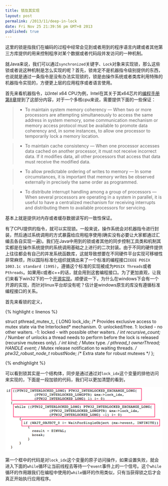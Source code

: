 ```yaml
---
title: 锁及其实现
layout: post
permalink: /2013/11/deep-in-lock
date: Fri Nov 25 21:39:56 pm GMT+8 2013
published: true
---
```


这里的锁是指我们在编码的过程中经常会见到或者用到的程序语言内建或者其他第三方库提供的用来控制程序对某个数据或者代码段并发访问的一种机制。

就Java来说，我们可以通过`synchronized`关键字、`Lock`对象来实现锁，那么这些锁或者说这种机制是怎么实现的呢？首先，锁肯定不是机器指令级别提供的东西，也说就是通过一条指令是没有办法实现锁的，锁是由操作系统或者类库利用特殊的机器指令实现的，方便更上层的应用程序或者语言使用。

首先来看机器指令，以Intel x64 CPU为例，Intel在其关于其x64芯片的[编程手册第8章](http://www.intel.com/content/dam/www/public/us/en/documents/manuals/64-ia-32-architectures-software-developer-vol-3a-part-1-manual.pdf)提到了这部分内容，对于一个多核cpu来说，需要提供下面的一些保证：

> * To maintain system memory coherency — When two or more processors are attempting simultaneously to access the same address in system memory, some communication mechanism or memory access protocol must be available to promote data coherency and, in some instances, to allow one processor to temporarily lock a memory location.

> * To maintain cache consistency — When one processor accesses data cached on another processor, it must not receive incorrect data. If it modifies data, all other processors that access that data must receive the modified data.

> * To allow predictable ordering of writes to memory — In some circumstances, it is important that memory writes be observed externally in precisely the same order as programmed.

> * To distribute interrupt handling among a group of processors — When several processors are operating in a system in parallel, it is useful to have a centralized mechanism for receiving interrupts and distributing them to available processors for servicing.

基本上就是提供对内存或者缓存数据读写的一致性保证。

有了CPU提供的指令，就可以实现锁。一般来说，操作系统会对机器指令进行封装，然后通过系统调用的方式暴露给应用程序使用(确实没有必要让大家都通过汇编去各自实现一遍)。我们在Java中用到的锁或者其他的同步控制工具类和机制其实都是在操作系统提供的系统调用基础之上进行的二次封装。由于不同的硬件提供上往往都会有自己的并发系统函数库，这就导致想要在不同硬件平台实现可移植性非常麻烦，所以国际标准化组织就搞出来了一个标准的编程接口`IEEE POSIX 1003.1c standard (1995)`，遵循这个标准的实现被成为`POSIX Threads`或者`Pthreads`。如果用c或者c++的话，就会用到这套编程接口。为了更加直观，让我们来看下win32下的一个[开源实现](http://www.sourceware.org/pthreads-win32/)。顺便说一下，为什么在windows下会有一个开源的实现，而针对linux平台却没有呢？估计是windows原生的库没有遵循标准编程接口的关系。

首先来看锁的定义，

{% highlight c linenos %}

struct pthread_mutex_t_
{
  LONG lock_idx;		/* Provides exclusive access to mutex state
				   via the Interlocked* mechanism.
				    0: unlocked/free.
				    1: locked - no other waiters.
				   -1: locked - with possible other waiters.
				*/
  int recursive_count;		/* Number of unlocks a thread needs to perform
				   before the lock is released (recursive
				   mutexes only). */
  int kind;			/* Mutex type. */
  pthread_t ownerThread;
  HANDLE event;			/* Mutex release notification to waiting
				   threads. */
  ptw32_robust_node_t*
                    robustNode; /* Extra state for robust mutexes  */
};

{% endhighlight %}

可以看到锁其实是一个结构体，同步是通过通过对`lock_idx`这个变量的排他访问来实现的，下面是一段加锁的代码，我们可以更加清楚的看到，

![pthread_lock](/images/2013-11/pthread-lock.png)

第一个框中的代码是对`lock_idx`这个变量的原子访问操作，如果设置失败，就会进入下面的`while`循环让当前线程去等待一个`event`事件上的一个信号。这个`while`循环的作用跟我们在编程中使用的`while`循环的作用类似，只有当获得锁之后才会真正开始执行应用程序。
	
	
	
	
	
	
	